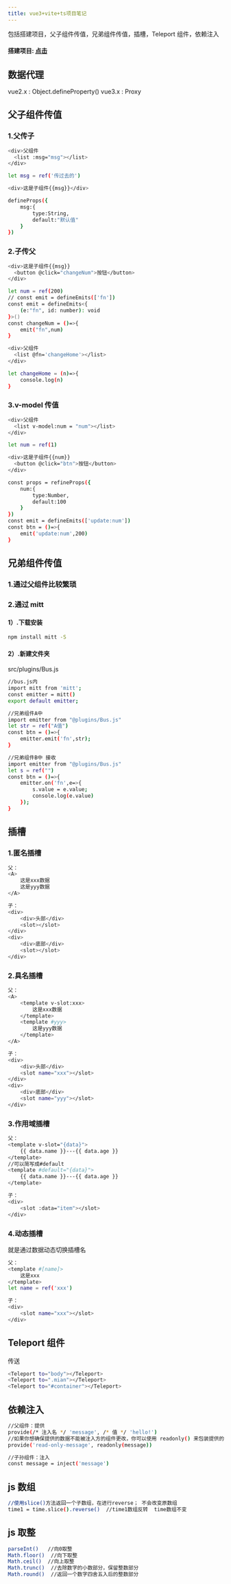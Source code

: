 ```yaml
---
title: vue3+vite+ts项目笔记
---
```


包括搭建项目，父子组件传值，兄弟组件传值，插槽，Teleport 组件，依赖注入

<!-- more -->

#### 搭建项目: [点击](https://blog.csdn.net/weixin_59916662/article/details/127331094)

## 数据代理

vue2.x : Object.defineProperty()
vue3.x : Proxy

## 父子组件传值

### 1.父传子

```bash
<div>父组件
  <list :msg="msg"></list>
</div>

let msg = ref('传过去的')
```

```bash
<div>这是子组件{{msg}}</div>

defineProps({
    msg:{
        type:String,
        default:"默认值"
    }
})
```

### 2.子传父

```bash
<div>这是子组件{{msg}}
  <button @click="changeNum">按钮</button>
</div>

let num = ref(200)
// const emit = defineEmits(['fn'])
const emit = defineEmits<{
    (e:"fn", id: number): void
}>()
const changeNum = ()=>{
    emit("fn",num)
}
```

```bash
<div>父组件
  <list @fn='changeHome'></list>
</div>

let changeHome = (n)=>{
    console.log(n)
}
```

### 3.v-model 传值

```bash
<div>父组件
  <list v-model:num = "num"></list>
</div>

let num = ref(1)
```

```bash
<div>这是子组件{{num}}
  <button @click="btn">按钮</button>
</div>

const props = refineProps({
    num:{
        type:Number,
        default:100
    }
})
const emit = defineEmits(['update:num'])
const btn = ()=>{
    emit('update:num',200)
}

```

## 兄弟组件传值

### 1.通过父组件比较繁琐

### 2.通过 mitt

#### 1）.下载安装

```bash
npm install mitt -S
```

#### 2）.新建文件夹

src/plugins/Bus.js

```bash
//bus.js内
import mitt from 'mitt';
const emitter = mitt()
export default emitter;
```

```bash
//兄弟组件A中
import emitter from "@plugins/Bus.js"
let str = ref("A值")
const btn = ()=>{
    emitter.emit('fn',str);
}
```

```bash
//兄弟组件B中 接收
import emitter from "@plugins/Bus.js"
let s = ref("")
const btn = ()=>{
    emitter.on('fn',e=>{
        s.value = e.value;
        console.log(e.value)
    });
}
```

## 插槽

### 1.匿名插槽

```bash
父：
<A>
    这是xxx数据
    这是yyy数据
</A>
```

```bash
子：
<div>
    <div>头部</div>
    <slot></slot>
</div>
<div>
    <div>底部</div>
    <slot></slot>
</div>
```

### 2.具名插槽

```bash
父：
<A>
    <template v-slot:xxx>
        这是xxx数据
    </template>
    <template #yyy>
        这是yyy数据
    </template>
</A>
```

```bash
子：
<div>
    <div>头部</div>
    <slot name="xxx"></slot>
</div>
<div>
    <div>底部</div>
    <slot name="yyy"></slot>
</div>
```

### 3.作用域插槽

```bash
父：
<template v-slot="{data}">
    {{ data.name }}---{{ data.age }}
</template>
//可以简写成#default
<template #default="{data}">
    {{ data.name }}---{{ data.age }}
</template>
```

```bash
子：
<div>
    <slot :data="item"></slot>
</div>
```

### 4.动态插槽

就是通过数据动态切换插槽名

```bash
父：
<template #[name]>
    这是xxx
</template>
let name = ref('xxx')
```

```bash
子：
<div>
    <slot name="xxx"></slot>
</div>
```

## Teleport 组件

传送

```bash
<Teleport to="body"></Teleport>
<Teleport to=".mian"></Teleport>
<Teleport to="#container"></Teleport>
```

## 依赖注入

```bash
//父组件：提供
provide(/* 注入名 */ 'message', /* 值 */ 'hello!')
//如果你想确保提供的数据不能被注入方的组件更改，你可以使用 readonly() 来包装提供的值
provide('read-only-message', readonly(message))

//子孙组件：注入
const message = inject('message')
```


## js 数组

```bash
//使用slice()方法返回一个子数组，在进行reverse； 不会改变原数组
time1 = time.slice().reverse()  //time1数组反转  time数组不变
```
## js 取整
```bash
parseInt()   //向0取整
Math.floor()  //向下取整
Math.ceil()  //向上取整
Math.trunc()  //去除数字的小数部分，保留整数部分
Math.round()  //返回一个数字四舍五入后的整数部分
```

```bash

```

```bash

```